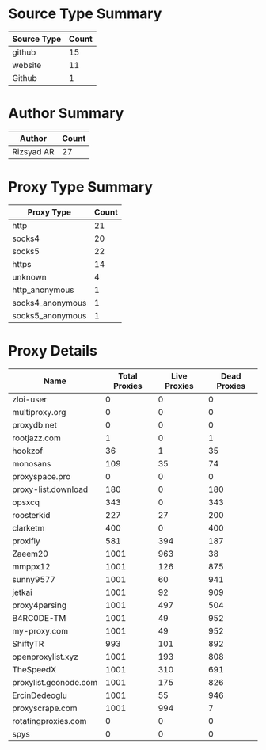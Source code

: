# Source Type Summary

| Source Type | Count |
|-------------|-------|
| github | 15 |
| website | 11 |
| Github | 1 |


# Author Summary

| Author | Count |
|--------|-------|
| Rizsyad AR | 27 |


# Proxy Type Summary

| Proxy Type | Count |
|------------|-------|
| http | 21 |
| socks4 | 20 |
| socks5 | 22 |
| https | 14 |
| unknown | 4 |
| http_anonymous | 1 |
| socks4_anonymous | 1 |
| socks5_anonymous | 1 |


# Proxy Details

| Name | Total Proxies | Live Proxies | Dead Proxies |
|------|---------------|--------------|---------------|
| zloi-user | 0 | 0 | 0 |
| multiproxy.org | 0 | 0 | 0 |
| proxydb.net | 0 | 0 | 0 |
| rootjazz.com | 1 | 0 | 1 |
| hookzof | 36 | 1 | 35 |
| monosans | 109 | 35 | 74 |
| proxyspace.pro | 0 | 0 | 0 |
| proxy-list.download | 180 | 0 | 180 |
| opsxcq | 343 | 0 | 343 |
| roosterkid | 227 | 27 | 200 |
| clarketm | 400 | 0 | 400 |
| proxifly | 581 | 394 | 187 |
| Zaeem20 | 1001 | 963 | 38 |
| mmppx12 | 1001 | 126 | 875 |
| sunny9577 | 1001 | 60 | 941 |
| jetkai | 1001 | 92 | 909 |
| proxy4parsing | 1001 | 497 | 504 |
| B4RC0DE-TM | 1001 | 49 | 952 |
| my-proxy.com | 1001 | 49 | 952 |
| ShiftyTR | 993 | 101 | 892 |
| openproxylist.xyz | 1001 | 193 | 808 |
| TheSpeedX | 1001 | 310 | 691 |
| proxylist.geonode.com | 1001 | 175 | 826 |
| ErcinDedeoglu | 1001 | 55 | 946 |
| proxyscrape.com | 1001 | 994 | 7 |
| rotatingproxies.com | 0 | 0 | 0 |
| spys | 0 | 0 | 0 |
